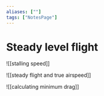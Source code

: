 ```yaml
---
aliases: [""]
tags: ["NotesPage"]
---
```


# Steady level flight

![[stalling speed]]

![[steady flight and true airspeed]]

![[calculating minimum drag]]